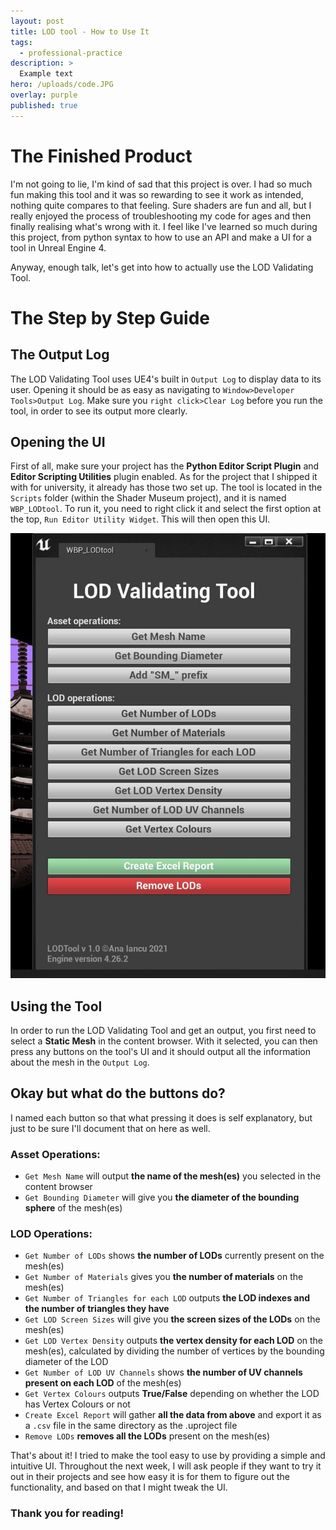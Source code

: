 ```yaml
---
layout: post
title: LOD tool - How to Use It 
tags:
  - professional-practice
description: >
  Example text
hero: /uploads/code.JPG
overlay: purple
published: true
---
```


# The Finished Product

I'm not going to lie, I'm kind of sad that this project is over. I had so much fun making this tool and it was so rewarding to see it work as intended, nothing quite compares to that feeling. Sure shaders are fun and all, but I really enjoyed the process of troubleshooting my code for ages and then finally realising what's wrong with it. I feel like I've learned so much during this project, from python syntax to how to use an API and make a UI for a tool in Unreal Engine 4. 

Anyway, enough talk, let's get into how to actually use the LOD Validating Tool.

# The Step by Step Guide
## The Output Log
The LOD Validating Tool uses UE4's built in `Output Log` to display data to its user. Opening it should be as easy as navigating to `Window>Developer Tools>Output Log`. Make sure you `right click>Clear Log` before you run the tool, in order to see its output more clearly.

## Opening the UI
First of all, make sure your project has the **Python Editor Script Plugin** and **Editor Scripting Utilities** plugin enabled. As for the project that I shipped it with for university, it already has those two set up. The tool is located in the `Scripts` folder (within the Shader Museum project), and it is named `WBP_LODtool`. To run it, you need to right click it and select the first option at the top, `Run Editor Utility Widget`. This will then open this UI. 

![](/uploads/UI2.JPG)

## Using the Tool
In order to run the LOD Validating Tool and get an output, you first need to select a **Static Mesh** in the content browser. With it selected, you can then press any buttons on the tool's UI and it should output all the information about the mesh in the `Output Log`. 

##  Okay but what do the buttons do?
I named each button so that what pressing it does is self explanatory, but just to be sure I'll document that on here as well.
### Asset Operations:
- `Get Mesh Name` will output **the name of the mesh(es)** you selected in the content browser
- `Get Bounding Diameter` will give you **the diameter of the bounding sphere** of the mesh(es)
### LOD Operations:
- `Get Number of LODs` shows **the number of LODs** currently present on the mesh(es)
- `Get Number of Materials` gives you **the number of materials** on the mesh(es)
- `Get Number of Triangles for each LOD` outputs **the LOD indexes and the number of triangles they have**
- `Get LOD Screen Sizes` will give you **the screen sizes of the LODs** on the mesh(es)
- `Get LOD Vertex Density` outputs **the vertex density for each LOD** on the mesh(es), calculated by dividing the number of vertices by the bounding diameter of the LOD
- `Get Number of LOD UV Channels` shows **the number of UV channels present on each LOD** of the mesh(es)
- `Get Vertex Colours` outputs **True/False** depending on whether the LOD has Vertex Colours or not
- `Create Excel Report` will gather **all the data from above** and export it as a `.csv` file in the same directory as the .uproject file
- `Remove LODs` **removes all the LODs** present on the mesh(es)

That's about it! I tried to make the tool easy to use by providing a simple and intuitive UI. Throughout the next week, I will ask people if they want to try it out in their projects and see how easy it is for them to figure out the functionality, and based on that I might tweak the UI. 

### Thank you for reading!
